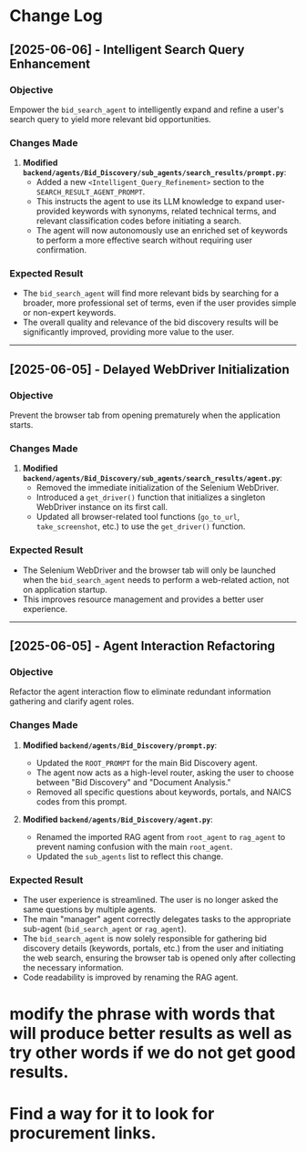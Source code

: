# Change Log

## [2025-06-06] - Intelligent Search Query Enhancement

### Objective
Empower the `bid_search_agent` to intelligently expand and refine a user's search query to yield more relevant bid opportunities.

### Changes Made

1.  **Modified `backend/agents/Bid_Discovery/sub_agents/search_results/prompt.py`**:
    *   Added a new `<Intelligent_Query_Refinement>` section to the `SEARCH_RESULT_AGENT_PROMPT`.
    *   This instructs the agent to use its LLM knowledge to expand user-provided keywords with synonyms, related technical terms, and relevant classification codes before initiating a search.
    *   The agent will now autonomously use an enriched set of keywords to perform a more effective search without requiring user confirmation.

### Expected Result
*   The `bid_search_agent` will find more relevant bids by searching for a broader, more professional set of terms, even if the user provides simple or non-expert keywords.
*   The overall quality and relevance of the bid discovery results will be significantly improved, providing more value to the user.

---

## [2025-06-05] - Delayed WebDriver Initialization

### Objective
Prevent the browser tab from opening prematurely when the application starts.

### Changes Made

1.  **Modified `backend/agents/Bid_Discovery/sub_agents/search_results/agent.py`**:
    *   Removed the immediate initialization of the Selenium WebDriver.
    *   Introduced a `get_driver()` function that initializes a singleton WebDriver instance on its first call.
    *   Updated all browser-related tool functions (`go_to_url`, `take_screenshot`, etc.) to use the `get_driver()` function.

### Expected Result
*   The Selenium WebDriver and the browser tab will only be launched when the `bid_search_agent` needs to perform a web-related action, not on application startup.
*   This improves resource management and provides a better user experience.

---

## [2025-06-05] - Agent Interaction Refactoring

### Objective
Refactor the agent interaction flow to eliminate redundant information gathering and clarify agent roles.

### Changes Made

1.  **Modified `backend/agents/Bid_Discovery/prompt.py`**:
    *   Updated the `ROOT_PROMPT` for the main Bid Discovery agent.
    *   The agent now acts as a high-level router, asking the user to choose between "Bid Discovery" and "Document Analysis."
    *   Removed all specific questions about keywords, portals, and NAICS codes from this prompt.

2.  **Modified `backend/agents/Bid_Discovery/agent.py`**:
    *   Renamed the imported RAG agent from `root_agent` to `rag_agent` to prevent naming confusion with the main `root_agent`.
    *   Updated the `sub_agents` list to reflect this change.

### Expected Result
*   The user experience is streamlined. The user is no longer asked the same questions by multiple agents.
*   The main "manager" agent correctly delegates tasks to the appropriate sub-agent (`bid_search_agent` or `rag_agent`).
*   The `bid_search_agent` is now solely responsible for gathering bid discovery details (keywords, portals, etc.) from the user and initiating the web search, ensuring the browser tab is opened only after collecting the necessary information.
*   Code readability is improved by renaming the RAG agent.







# modify the phrase with words that will produce better results as well as try other words if we do not get good results.
# Find a way for it to look for procurement links.